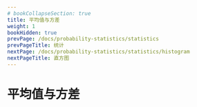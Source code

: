 ```yaml
---
# bookCollapseSection: true
title: 平均值与方差
weight: 1
bookHidden: true
prevPage: /docs/probability-statistics/statistics
prevPageTitle: 统计
nextPage: /docs/probability-statistics/statistics/histogram
nextPageTitle: 直方图
---
```


# 平均值与方差

